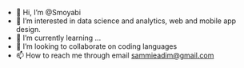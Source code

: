 - 👋 Hi, I’m @Smoyabi
- 👀 I’m interested in data science and analytics, web and mobile app design. 
- 🌱 I’m currently learning ...
- 💞️ I’m looking to collaborate on coding languages 
- 📫 How to reach me through email sammieadim@gmail.com


<!---
Smoyabi/Smoyabi is a ✨ special ✨ repository because its `README.md` (this file) appears on your GitHub profile.
You can click the Preview link to take a look at your changes.
--->
